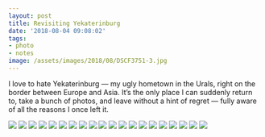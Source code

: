 ```yaml
---
layout: post
title: Revisiting Yekaterinburg
date: '2018-08-04 09:08:02'
tags:
- photo
- notes
image: /assets/images/2018/08/DSCF3751-3.jpg
---
```


I love to hate Yekaterinburg — my ugly hometown in the Urals, right on the border between Europe and Asia. It’s the only place I can suddenly return to, take a bunch of photos, and leave without a hint of regret — fully aware of all the reasons I once left it.

![](/assets/images/2018/08/DSCF3744-4.jpg)
![](/assets/images/2018/08/DSCF3746-3.jpg)
![](/assets/images/2018/08/DSCF3648-5.jpg)
![](/assets/images/2018/08/DSCF3649-4.jpg)
![](/assets/images/2018/08/DSCF3606-4.jpg)
![](/assets/images/2018/08/DSCF3727-3.jpg)
![](/assets/images/2018/08/DSCF3717-3.jpg)
![](/assets/images/2018/08/DSCF3718-3.jpg)
![](/assets/images/2018/08/DSCF3729-3.jpg)
![](/assets/images/2018/08/DSCF3859-3.jpg)
![](/assets/images/2018/08/DSCF3634-3.jpg)
![](/assets/images/2018/08/DSCF3674-3.jpg)
![](/assets/images/2018/08/DSCF3758-3.jpg)
![](/assets/images/2018/08/DSCF3751-3.jpg)
![](/assets/images/2018/08/DSCF3792-3.jpg)
![](/assets/images/2018/08/DSCF3802-3.jpg)
![](/assets/images/2018/08/DSCF3836-3.jpg)
![](/assets/images/2018/08/DSCF3755-3.jpg)
![](/assets/images/2018/08/DSCF3807-3.jpg)
![](/assets/images/2018/08/DSCF3860-3.jpg)